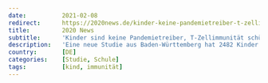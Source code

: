 ```yaml
---
date:          2021-02-08
redirect:      https://2020news.de/kinder-keine-pandemietreiber-t-zellimmunitaet-schuetzt-viele/
title:         2020 News
subtitle:      'Kinder sind keine Pandemietreiber, T-Zellimmunität schützt'
description:   'Eine neue Studie aus Baden-Württemberg hat 2482 Kinder unter 10 Jahren und deren Eltern am Ende der ersten Welle (22. April – 15. Mai 2020) auf Antikörper spezifisch gegen SARS-CoV-2 untersucht. Diese Antikörper sind ein guter Spiegel dafür, wie viele Personen sich im Laufe dieser Welle mit Sars-CoV-2 infiziert hatten, selbst wenn sie symptomlos geblieben sind. Das […]'
country:       [DE]
categories:    [Studie, Schule]
tags:          [kind, immunität]
---
```

